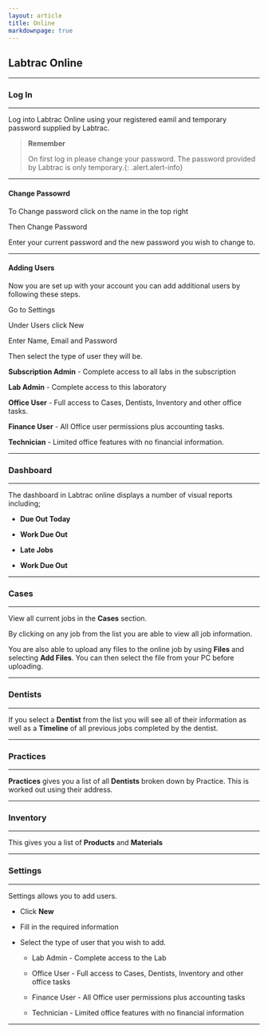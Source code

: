 ```yaml
---
layout: article
title: Online
markdownpage: true
---
```


## Labtrac Online

- - - 

### Log In

---

Log into Labtrac Online using your registered eamil and temporary password supplied by Labtrac.

> **Remember**
>
>On first log in please change your password. The password provided by Labtrac is only temporary.{: .alert.alert-info}

---

#### Change Passowrd

To Change password click on the name in the top right

Then Change Password

Enter your current password and the new password you wish to change to.

---

#### Adding Users

Now you are set up with your account you can add additional users by following these steps.

Go to Settings

Under Users click New

Enter Name, Email and Password

Then select the type of user they will be.

**Subscription Admin** - Complete access to all labs in the subscription

**Lab Admin** - Complete access to this laboratory

**Office User** - Full access to Cases, Dentists, Inventory and other office tasks.

**Finance User** - All Office user permissions plus accounting tasks.

**Technician** - Limited office features with no financial information.



---

### Dashboard



- - - 

The dashboard in Labtrac online displays a number of visual reports including;

+ **Due Out Today**

+ **Work Due Out**

+ **Late Jobs**

+ **Work Due Out**

- - -

### Cases

- - -

View all current jobs in the **Cases** section.

By clicking on any job from the list you are able to view all job information.

You are also able to upload any files to the online job by using **Files** and selecting **Add Files**. You can then select the file from your PC before uploading.

- - -

### Dentists

- - -

If you select a **Dentist** from the list you will see all of their information as well as a **Timeline** of all previous jobs completed by the dentist.

- - -

### Practices

- - -

**Practices** gives you a list of all **Dentists** broken down by Practice. This is worked out using their address.

- - -

### Inventory

- - -

This gives you a list of **Products** and **Materials**

- - -

### Settings

- - -

Settings allows you to add users.

+ Click **New**

+ Fill in the required information

+ Select the type of user that you wish to add.

  - Lab Admin - Complete access to the Lab
  
  - Office User - Full access to Cases, Dentists, Inventory and other office tasks
  
  - Finance User - All Office user permissions plus accounting tasks
  
  - Technician - Limited office features with no financial information
  
  

- - -
